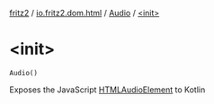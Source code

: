 [fritz2](../../index.md) / [io.fritz2.dom.html](../index.md) / [Audio](index.md) / [&lt;init&gt;](./-init-.md)

# &lt;init&gt;

`Audio()`

Exposes the JavaScript [HTMLAudioElement](https://developer.mozilla.org/en/docs/Web/API/HTMLAudioElement) to Kotlin

